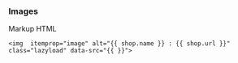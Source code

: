 
### Images
Markup HTML
```
<img  itemprop="image" alt="{{ shop.name }} : {{ shop.url }}" class="lazyload" data-src="{{ }}">
```
